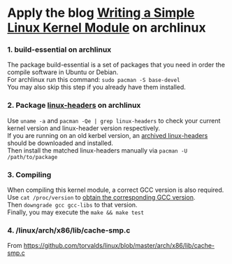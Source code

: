# Apply the blog [Writing a Simple Linux Kernel Module](https://blog.sourcerer.io/writing-a-simple-linux-kernel-module-d9dc3762c234) on archlinux

### 1. build-essential on archlinux
The package build-essential is a set of packages that you need in order the compile software in Ubuntu or Debian.  
For archlinux run this command: `sudo pacman -S base-devel`  
You may also skip this step if you already have them installed.

### 2. Package [linux-headers](https://archlinux.org/packages/core/x86_64/linux-headers/) on archlinux
Use `uname -a` and `pacman -Qe | grep linux-headers` to check your current kernel version and linux-header version respectively.  
If you are running on an old kerbel version, an [archived linux-headers](https://archive.archlinux.org/packages/l/linux-headers/) should be downloaded and installed.  
Then install the matched linux-headers manually via `pacman -U /path/to/package`  

### 3. Compiling
When compiling this kernel module, a correct GCC version is also required.  
Use `cat /proc/version` to [obtain the corresponding GCC version](https://www.osetc.com/en/how-to-know-the-gcc-version-used-to-compile-linux-kernel-on-linux.html).  
Then `downgrade gcc gcc-libs` to that version.  
Finally, you may execute the `make && make test`

### 4. /linux/arch/x86/lib/cache-smp.c
From https://github.com/torvalds/linux/blob/master/arch/x86/lib/cache-smp.c  
